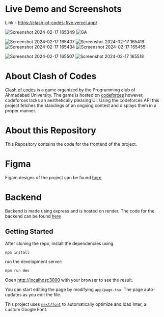 # Live Demo and Screenshots 
 Link - https://clash-of-codes-five.vercel.app/

![Screenshot 2024-02-17 165349](https://github.com/Triellis/clash-of-codes/assets/63534268/50b2cfe6-4cc1-42ba-acf4-2c7714ef6598)
![GA](https://github.com/Triellis/clash-of-codes/assets/63534268/3ce50f95-da24-45bf-bd11-e15857c067ca)

![Screenshot 2024-02-17 165407](https://github.com/Triellis/clash-of-codes/assets/63534268/67809167-bebb-4a89-ba84-a20888a08123)
![Screenshot 2024-02-17 165418](https://github.com/Triellis/clash-of-codes/assets/63534268/2e95f1fa-bffd-456e-a4ce-2092b229da28)
![Screenshot 2024-02-17 165434](https://github.com/Triellis/clash-of-codes/assets/63534268/ed3b9c9b-6329-4b25-a488-7b1f4c029c21)
![Screenshot 2024-02-17 165455](https://github.com/Triellis/clash-of-codes/assets/63534268/a580e6d5-cefc-401e-9ffa-bdf5c314a432)

![Screenshot 2024-02-17 165507](https://github.com/Triellis/clash-of-codes/assets/63534268/ab206268-9bcc-4950-9554-ef320c233671)
![Screenshot 2024-02-17 165518](https://github.com/Triellis/clash-of-codes/assets/63534268/9e31b378-6e72-4982-8908-eaf872a7cbd1)

# About Clash of Codes
[Clash of codes](https://www.instagram.com/p/C1OmnG1N8iX/?img_index=6) is a game organized by the Programming club of Ahmadabad University. The game is hosted on [codeforces](https://codeforces.com) however, codeforces lacks an aesthetically pleasing UI. Using the codeforces API this project fetches the standings of an ongoing contest and displays them in a proper manner.

# About this Repository
This Repository contains the code for the frontend of the project.

# Figma 
Figam designs of the project can be found [here](https://www.figma.com/file/8Jqo9Ip6sdtqdTHBVHBZkR/Leaderboard---simple?type=design&node-id=2103%3A104&mode=design&t=lANkvrsxPyT3HGNA-1)

# Backend
Backend is made using express and is hosted on render. The code for the backend can be found [here](https://github.com/Triellis/clash-of-codes-api)

## Getting Started

After cloning the repo, install the dependencies using

```bash
npm install
```

run the development server:

```bash
npm run dev
```

Open [http://localhost:3000](http://localhost:3000) with your browser to see the result.

You can start editing the page by modifying `app/page.tsx`. The page auto-updates as you edit the file.

This project uses [`next/font`](https://nextjs.org/docs/basic-features/font-optimization) to automatically optimize and load Inter, a custom Google Font.
